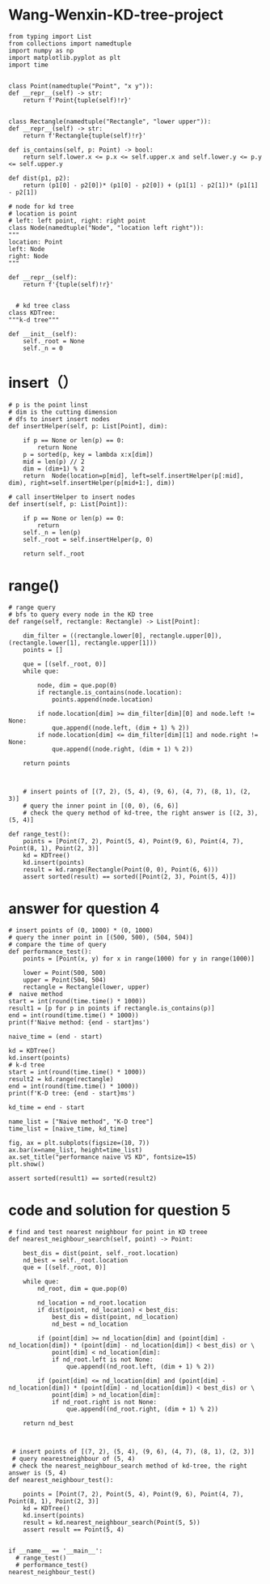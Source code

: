 # Wang-Wenxin-KD-tree-project
    from typing import List
    from collections import namedtuple
    import numpy as np
    import matplotlib.pyplot as plt
    import time


    class Point(namedtuple("Point", "x y")):
    def __repr__(self) -> str:
        return f'Point{tuple(self)!r}'


    class Rectangle(namedtuple("Rectangle", "lower upper")):
    def __repr__(self) -> str:
        return f'Rectangle{tuple(self)!r}'

    def is_contains(self, p: Point) -> bool:
        return self.lower.x <= p.x <= self.upper.x and self.lower.y <= p.y <= self.upper.y

    def dist(p1, p2):
        return (p1[0] - p2[0])* (p1[0] - p2[0]) + (p1[1] - p2[1])* (p1[1] - p2[1])

    # node for kd tree
    # location is point
    # left: left point, right: right point
    class Node(namedtuple("Node", "location left right")):
    """
    location: Point
    left: Node
    right: Node
    """

    def __repr__(self):
        return f'{tuple(self)!r}'


      # kd tree class
    class KDTree:
    """k-d tree"""

    def __init__(self):
        self._root = None
        self._n = 0

    
    
    
  
   # insert（）
    # p is the point linst
    # dim is the cutting dimension
    # dfs to insert insert nodes
    def insertHelper(self, p: List[Point], dim):

        if p == None or len(p) == 0:
            return None
        p = sorted(p, key = lambda x:x[dim])
        mid = len(p) // 2
        dim = (dim+1) % 2
        return  Node(location=p[mid], left=self.insertHelper(p[:mid], dim), right=self.insertHelper(p[mid+1:], dim))
    
    # call insertHelper to insert nodes
    def insert(self, p: List[Point]):
        
        if p == None or len(p) == 0:
            return
        self._n = len(p)
        self._root = self.insertHelper(p, 0)

        return self._root

    
    
    
    
   # range()
    # range query
    # bfs to query every node in the KD tree
    def range(self, rectangle: Rectangle) -> List[Point]:
        
        dim_filter = ((rectangle.lower[0], rectangle.upper[0]), (rectangle.lower[1], rectangle.upper[1]))
        points = []

        que = [(self._root, 0)]
        while que:

            node, dim = que.pop(0)
            if rectangle.is_contains(node.location):
                points.append(node.location)
            
            if node.location[dim] >= dim_filter[dim][0] and node.left != None:
                que.append((node.left, (dim + 1) % 2))
            if node.location[dim] <= dim_filter[dim][1] and node.right != None:
                que.append((node.right, (dim + 1) % 2))
        
        return points
    
    

        # insert points of [(7, 2), (5, 4), (9, 6), (4, 7), (8, 1), (2, 3)]
        # query the inner point in [(0, 0), (6, 6)]
        # check the query method of kd-tree, the right answer is [(2, 3), (5, 4)]
        
    def range_test():
        points = [Point(7, 2), Point(5, 4), Point(9, 6), Point(4, 7), Point(8, 1), Point(2, 3)]
        kd = KDTree()
        kd.insert(points)
        result = kd.range(Rectangle(Point(0, 0), Point(6, 6)))
        assert sorted(result) == sorted([Point(2, 3), Point(5, 4)])
    
    
    
    
    

# answer for question 4
    # insert points of (0, 1000) * (0, 1000)
    # query the inner point in [(500, 500), (504, 504)]
    # compare the time of query
    def performance_test():
        points = [Point(x, y) for x in range(1000) for y in range(1000)]

        lower = Point(500, 500)
        upper = Point(504, 504)
        rectangle = Rectangle(lower, upper)
    #  naive method
    start = int(round(time.time() * 1000))
    result1 = [p for p in points if rectangle.is_contains(p)]
    end = int(round(time.time() * 1000))
    print(f'Naive method: {end - start}ms')

    naive_time = (end - start)

    kd = KDTree()
    kd.insert(points)
    # k-d tree
    start = int(round(time.time() * 1000))
    result2 = kd.range(rectangle)
    end = int(round(time.time() * 1000))
    print(f'K-D tree: {end - start}ms')

    kd_time = end - start

    name_list = ["Naive method", "K-D tree"]
    time_list = [naive_time, kd_time]
    
    fig, ax = plt.subplots(figsize=(10, 7))
    ax.bar(x=name_list, height=time_list)
    ax.set_title("performance naive VS KD", fontsize=15)
    plt.show()

    assert sorted(result1) == sorted(result2)
    
    
    
    


# code and solution for question 5   
    # find and test nearest neighbour for point in KD treee
    def nearest_neighbour_search(self, point) -> Point:
    
        best_dis = dist(point, self._root.location)
        nd_best = self._root.location
        que = [(self._root, 0)]

        while que:
            nd_root, dim = que.pop(0)

            nd_location = nd_root.location
            if dist(point, nd_location) < best_dis:
                best_dis = dist(point, nd_location)
                nd_best = nd_location

            if (point[dim] >= nd_location[dim] and (point[dim] - nd_location[dim]) * (point[dim] - nd_location[dim]) < best_dis) or \
                point[dim] < nd_location[dim]:
                if nd_root.left is not None:
                    que.append((nd_root.left, (dim + 1) % 2))

            if (point[dim] <= nd_location[dim] and (point[dim] - nd_location[dim]) * (point[dim] - nd_location[dim]) < best_dis) or \
                point[dim] > nd_location[dim]:
                if nd_root.right is not None:
                    que.append((nd_root.right, (dim + 1) % 2))

        return nd_best



     # insert points of [(7, 2), (5, 4), (9, 6), (4, 7), (8, 1), (2, 3)]
     # query nearestneighbour of (5, 4)
     # check the nearest_neighbour_search method of kd-tree, the right answer is (5, 4)
    def nearest_neighbour_test():

        points = [Point(7, 2), Point(5, 4), Point(9, 6), Point(4, 7), Point(8, 1), Point(2, 3)]
        kd = KDTree()
        kd.insert(points)
        result = kd.nearest_neighbour_search(Point(5, 5))
        assert result == Point(5, 4)


    if __name__ == '__main__':
      # range_test()
      # performance_test()
    nearest_neighbour_test()


